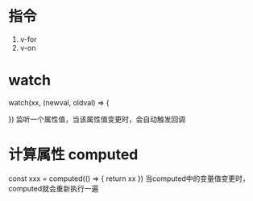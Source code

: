 # 指令
1. v-for
2. v-on

# watch
watch(xx, (newval, oldval) => {

})
监听一个属性值，当该属性值变更时，会自动触发回调

# 计算属性 computed
const xxx = computed(() => {
    return xx
})
当computed中的变量值变更时，computed就会重新执行一遍
